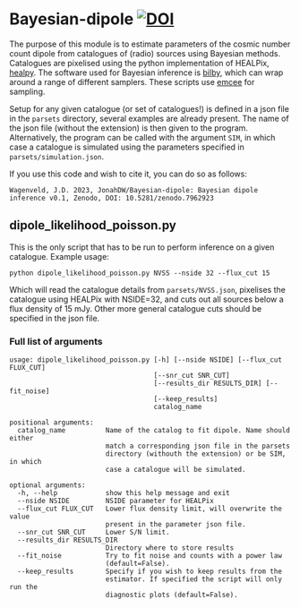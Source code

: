 # Bayesian-dipole [![DOI](https://zenodo.org/badge/644438254.svg)](https://zenodo.org/badge/latestdoi/644438254)

The purpose of this module is to estimate parameters of the cosmic number count dipole from catalogues of (radio) sources using Bayesian methods. Catalogues are pixelised using the python implementation of HEALPix, [healpy](https://healpy.readthedocs.io/en/latest/). The software used for Bayesian inference is [bilby](https://lscsoft.docs.ligo.org/bilby/installation.html), which can wrap around a range of different samplers. These scripts use [emcee](https://emcee.readthedocs.io/en/stable/) for sampling.

Setup for any given catalogue (or set of catalogues!) is defined in a json file in the `parsets` directory, several examples are already present. The name of the json file (without the extension) is then given to the program. Alternatively, the program can be called with the argument `SIM`, in which case a catalogue is simulated using the parameters specified in `parsets/simulation.json`.

If you use this code and wish to cite it, you can do so as follows:

```Wagenveld, J.D. 2023, JonahDW/Bayesian-dipole: Bayesian dipole inference v0.1, Zenodo, DOI: 10.5281/zenodo.7962923```

## dipole_likelihood_poisson.py

This is the only script that has to be run to perform inference on a given catalogue. Example usage:

```python dipole_likelihood_poisson.py NVSS --nside 32 --flux_cut 15```

Which will read the catalogue details from `parsets/NVSS.json`, pixelises the catalogue using HEALPix with NSIDE=32, and cuts out all sources below a flux density of 15 mJy. Other more general catalogue cuts should be specified in the json file. 

### Full list of arguments
```
usage: dipole_likelihood_poisson.py [-h] [--nside NSIDE] [--flux_cut FLUX_CUT]
                                    [--snr_cut SNR_CUT]
                                    [--results_dir RESULTS_DIR] [--fit_noise]
                                    [--keep_results]
                                    catalog_name

positional arguments:
  catalog_name          Name of the catalog to fit dipole. Name should either
                        match a corresponding json file in the parsets
                        directory (withouth the extension) or be SIM, in which
                        case a catalogue will be simulated.

optional arguments:
  -h, --help            show this help message and exit
  --nside NSIDE         NSIDE parameter for HEALPix
  --flux_cut FLUX_CUT   Lower flux density limit, will overwrite the value
                        present in the parameter json file.
  --snr_cut SNR_CUT     Lower S/N limit.
  --results_dir RESULTS_DIR
                        Directory where to store results
  --fit_noise           Try to fit noise and counts with a power law
                        (default=False).
  --keep_results        Specify if you wish to keep results from the
                        estimator. If specified the script will only run the
                        diagnostic plots (default=False).
```
